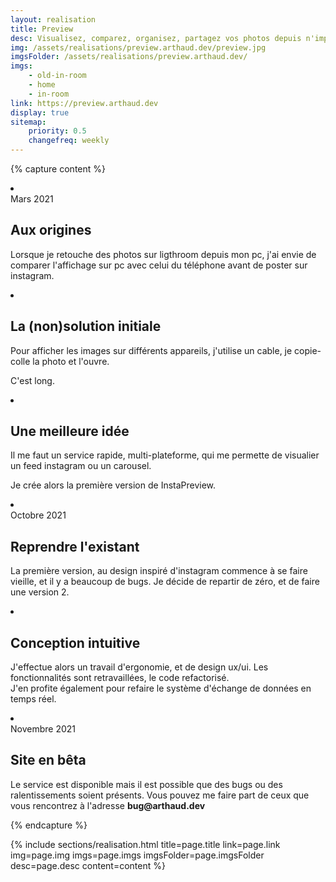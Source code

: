 ```yaml
---
layout: realisation
title: Preview
desc: Visualisez, comparez, organisez, partagez vos photos depuis n'importe quel appareil.
img: /assets/realisations/preview.arthaud.dev/preview.jpg
imgsFolder: /assets/realisations/preview.arthaud.dev/
imgs: 
    - old-in-room
    - home
    - in-room
link: https://preview.arthaud.dev
display: true
sitemap: 
    priority: 0.5
    changefreq: weekly
---
```


{% capture content %}
<li class="swiper-slide" data-cover="preview">
    <div class="intro-card">
        <span>Mars 2021</span>
        <h2>Aux origines</h2>
        <p>
            Lorsque je retouche des photos sur ligthroom depuis mon pc, j'ai envie de comparer l'affichage sur pc avec celui du téléphone avant de poster sur instagram.
        </p>
    </div>
</li>
<li class="swiper-slide" data-cover="preview">
    <div class="intro-card">
        <!-- <span>Mars 2021</span> -->
        <h2>La (non)solution initiale</h2>
        <p>
            Pour afficher les images sur différents appareils, j'utilise un cable, je copie-colle la photo et l'ouvre.
        </p>
        <p class="pt">
            C'est long.
        </p>
    </div>
</li>
<li class="swiper-slide" data-cover="old-in-room">
    <div class="intro-card">
        <!-- <span>Mars 2021</span> -->
        <h2>Une meilleure idée</h2>
        <p>
            Il me faut un service rapide, multi-plateforme, qui me permette de visualier un feed instagram ou un carousel.<br>
        </p>
        <p class="pt">
            Je crée alors la première version de InstaPreview.
        </p>
    </div>
</li>
<li class="swiper-slide" data-cover="home">
    <div class="intro-card">
        <span>Octobre 2021</span>
        <h2>Reprendre l'existant</h2>
        <p>
            La première version, au design inspiré d'instagram commence à se faire vieille, et il y a beaucoup de bugs. Je décide de repartir de zéro, et de faire une version 2.
        </p>
    </div>
</li>
<li class="swiper-slide" data-cover="in-room">
    <div class="intro-card">
        <!-- <span>Octobre 2021</span> -->
        <h2>Conception intuitive</h2>
        <p>
            J'effectue alors un travail d'ergonomie, et de design ux/ui. Les fonctionnalités sont retravaillées, le code refactorisé.<br>
            J'en profite également pour refaire le système d'échange de données en temps réel.
        </p>
    </div>
</li>
<li class="swiper-slide" data-cover="in-room">
    <div class="intro-card">
        <span>Novembre 2021</span>
        <h2>Site en bêta</h2>
        <p>
            Le service est disponible mais il est possible que des bugs ou des ralentissements soient présents. Vous pouvez me faire part de ceux que vous rencontrez à l'adresse <b>bug@arthaud.dev</b>
        </p>
    </div>
</li>
{% endcapture %}

{% 
    include sections/realisation.html
    title=page.title
    link=page.link
    img=page.img
    imgs=page.imgs
    imgsFolder=page.imgsFolder
    desc=page.desc
    content=content
%}
